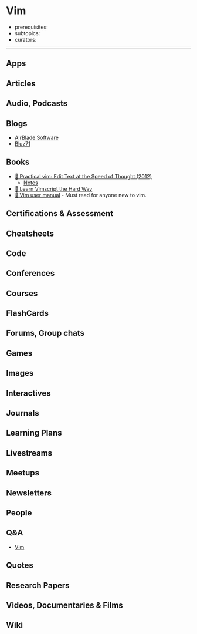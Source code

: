 # Vim

- prerequisites:
- subtopics:
- curators:

------

## Apps

## Articles

## Audio, Podcasts

## Blogs

- [AirBlade Software](https://airbladesoftware.com/notes/)
- [Bluz71](https://bluz71.github.io/)

## Books

- [📕 Practical vim: Edit Text at the Speed of Thought (2012)](http://www.goodreads.com/book/show/13607232-practical-vim)
  - [Notes](https://github.com/gitig/Practical-Vim-Notes)
- [📖 Learn Vimscript the Hard Way](http://learnvimscriptthehardway.stevelosh.com/)
- [📖 Vim user manual](http://vimdoc.sourceforge.net/htmldoc/usr_toc.html) - Must read for anyone new to vim.


## Certifications & Assessment

## Cheatsheets

## Code

## Conferences

## Courses

## FlashCards

## Forums, Group chats

## Games

## Images

## Interactives

## Journals

## Learning Plans

## Livestreams

## Meetups

## Newsletters

## People

## Q&A

- [Vim](https://www.quora.com/topic/Vim-text-editor)

## Quotes

## Research Papers

## Videos, Documentaries & Films

## Wiki
